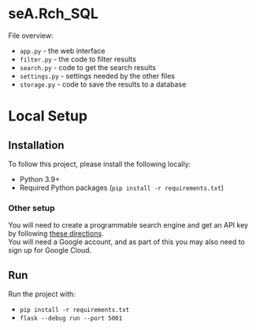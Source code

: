 # seA.Rch_SQL



File overview:

* `app.py` - the web interface
* `filter.py` - the code to filter results
* `search.py` - code to get the search results
* `settings.py` - settings needed by the other files
* `storage.py` - code to save the results to a database

# Local Setup

## Installation

To follow this project, please install the following locally:

* Python 3.9+
* Required Python packages (`pip install -r requirements.txt`)

### Other setup

You will need to create a programmable search engine and get an API key by following [these directions](https://developers.google.com/custom-search/v1/introduction).  
You will need a Google account, and as part of this you may also need to sign up for Google Cloud.

## Run

Run the project with:

* `pip install -r requirements.txt`
* `flask --debug run --port 5001`

